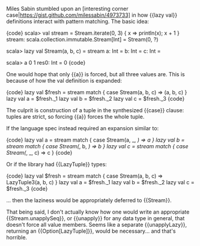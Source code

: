 Miles Sabin stumbled upon an [interesting corner case|https://gist.github.com/milessabin/4973733] in how {{lazy val}} definitions interact with pattern matching.  The basic idea:

{code}
scala> val stream = Stream.iterate(0, 3) { x => println(x); x + 1 }
stream: scala.collection.immutable.Stream[Int] = Stream(0, ?)

scala> lazy val Stream(a, b, c) = stream
a: Int = <lazy>
b: Int = <lazy>
c: Int = <lazy>

scala> a
0
1
res0: Int = 0
{code}

One would hope that only {{a}} is forced, but all three values are. This is because of how the val definition is expanded:

{code}
lazy val $fresh = stream match {
  case Stream(a, b, c) => (a, b, c)
}
lazy val a = $fresh._1
lazy val b = $fresh._2
lazy val c = $fresh._3
{code}

The culprit is construction of a tuple in the synthesized {{case}} clause: tuples are strict, so forcing {{a}} forces the whole tuple.

If the language spec instead required an expansion similar to:

{code}
lazy val a = stream match { case Stream(a, _, _) => a }
lazy val b = stream match { case Stream(_, b, _) => b }
lazy val c = stream match { case Stream(_, _, c) => c }
{code}

Or if the library had {{LazyTuple}} types:

{code}
lazy val $fresh = stream match {
  case Stream(a, b, c) => LazyTuple3(a, b, c)
}
lazy val a = $fresh._1
lazy val b = $fresh._2
lazy val c = $fresh._3
{code}

... then the laziness would be appropriately deferred to {{Stream}}.

That being said, I don't actually know how one would write an appropriate {{Stream.unapplySeq}}, or {{unapply}} for any data type in general, that doesn't force all value members. Seems like a separate {{unapplyLazy}}, returning an {{Option\[LazyTuple\]}}, would be necessary... and that's horrible.
